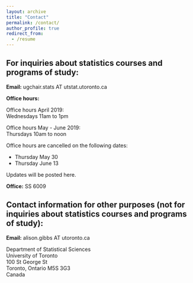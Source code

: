 ```yaml
---
layout: archive
title: "Contact"
permalink: /contact/
author_profile: true
redirect_from:
  - /resume
---
```


## For inquiries about statistics courses and programs of study:

**Email:** ugchair.stats AT utstat.utoronto.ca

**Office hours:**

Office hours April 2019:  
Wednesdays 11am to 1pm

Office hours May - June 2019:  
Thursdays 10am to noon

Office hours are cancelled on the following dates:  
- Thursday May 30  
- Thursday June 13  

Updates will be posted here.

**Office:** SS 6009

## Contact information for other purposes (not for inquiries about statistics courses and programs of study):

**Email:** alison.gibbs AT utoronto.ca

Department of Statistical Sciences  
University of Toronto  
100 St George St  
Toronto, Ontario M5S 3G3  
Canada

